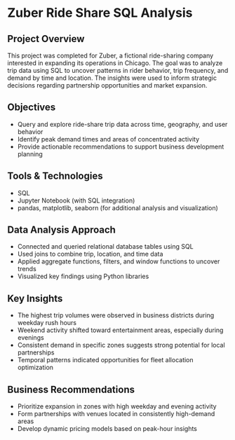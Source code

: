 # Zuber Ride Share SQL Analysis

## Project Overview

This project was completed for Zuber, a fictional ride-sharing company interested in expanding its operations in Chicago. The goal was to analyze trip data using SQL to uncover patterns in rider behavior, trip frequency, and demand by time and location. The insights were used to inform strategic decisions regarding partnership opportunities and market expansion.

## Objectives

- Query and explore ride-share trip data across time, geography, and user behavior
- Identify peak demand times and areas of concentrated activity
- Provide actionable recommendations to support business development planning

## Tools & Technologies

- SQL
- Jupyter Notebook (with SQL integration)
- pandas, matplotlib, seaborn (for additional analysis and visualization)

## Data Analysis Approach

- Connected and queried relational database tables using SQL
- Used joins to combine trip, location, and time data
- Applied aggregate functions, filters, and window functions to uncover trends
- Visualized key findings using Python libraries

## Key Insights

- The highest trip volumes were observed in business districts during weekday rush hours
- Weekend activity shifted toward entertainment areas, especially during evenings
- Consistent demand in specific zones suggests strong potential for local partnerships
- Temporal patterns indicated opportunities for fleet allocation optimization

## Business Recommendations

- Prioritize expansion in zones with high weekday and evening activity
- Form partnerships with venues located in consistently high-demand areas
- Develop dynamic pricing models based on peak-hour insights

